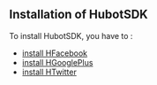 ## Installation of HubotSDK

To install HubotSDK, you have to :
* [install HFacebook](https://github.com/hubiquitus/hubiquitus4java/blob/master/doc/installation_HFacebook.md)
* [install HGooglePlus](https://github.com/hubiquitus/hubiquitus4java/blob/master/doc/installation_HGooglePlus.md)
* [install HTwitter](https://github.com/hubiquitus/hubiquitus4java/blob/master/doc/installation_HTwitter.md)
